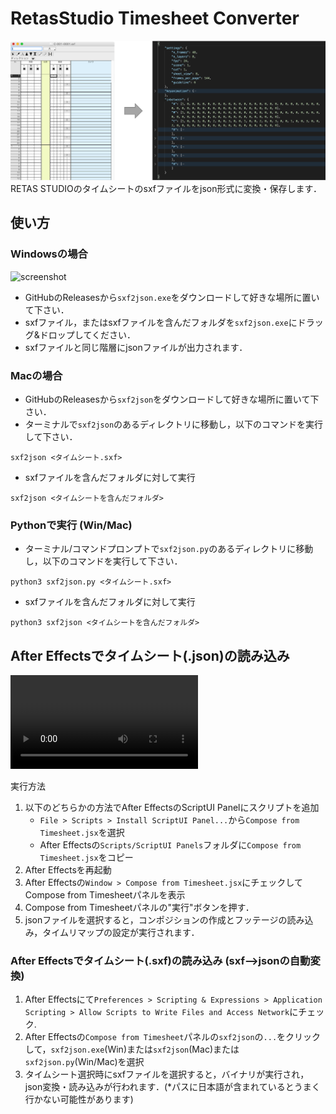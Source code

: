 # RetasStudio Timesheet Converter

![teaser](images/teaser.png)
RETAS STUDIOのタイムシートのsxfファイルをjson形式に変換・保存します．

## 使い方
### Windowsの場合
![screenshot](images/screenshot.gif)
- GitHubのReleasesから`sxf2json.exe`をダウンロードして好きな場所に置いて下さい．
- sxfファイル，またはsxfファイルを含んだフォルダを`sxf2json.exe`にドラッグ&ドロップしてください．
- sxfファイルと同じ階層にjsonファイルが出力されます．

### Macの場合
- GitHubのReleasesから`sxf2json`をダウンロードして好きな場所に置いて下さい．
- ターミナルで`sxf2json`のあるディレクトリに移動し，以下のコマンドを実行して下さい．
```
sxf2json <タイムシート.sxf>
```
- sxfファイルを含んだフォルダに対して実行
```
sxf2json <タイムシートを含んだフォルダ>
```
### Pythonで実行 (Win/Mac)
- ターミナル/コマンドプロンプトで`sxf2json.py`のあるディレクトリに移動し，以下のコマンドを実行して下さい．
```
python3 sxf2json.py <タイムシート.sxf>
```
- sxfファイルを含んだフォルダに対して実行
```
python3 sxf2json <タイムシートを含んだフォルダ>
```
## After Effectsでタイムシート(.json)の読み込み
<!-- ![ae](images/ae.gif) -->
![](images/capture.mov)

<!-- `loadTimesheet.jsx`を以下のパスに配置してください． -->
<!-- - `C:\Program Files\Adobe\Adobe After Effects <Version>\Support Files\Scripts\ScriptUI Panels` (Win) 
- `Applications/Adobe After Effects <Version>/Scripts/ScriptUI Panels` (Mac) -->

実行方法
1. 以下のどちらかの方法でAfter EffectsのScriptUI Panelにスクリプトを追加
    - `File > Scripts > Install ScriptUI Panel...`から`Compose from Timesheet.jsx`を選択
    - After Effectsの`Scripts/ScriptUI Panels`フォルダに`Compose from Timesheet.jsx`をコピー
1. After Effectsを再起動
1. After Effectsの`Window > Compose from Timesheet.jsx`にチェックしてCompose from Timesheetパネルを表示
1. Compose from Timesheetパネルの"実行"ボタンを押す．
1. jsonファイルを選択すると，コンポジションの作成とフッテージの読み込み，タイムリマップの設定が実行されます．


### After Effectsでタイムシート(.sxf)の読み込み (sxf-->jsonの自動変換)
1. After Effectsにて`Preferences > Scripting & Expressions > Application Scripting > Allow Scripts to Write Files and Access Network`にチェック.
1. After Effectsの`Compose from Timesheet`パネルの`sxf2json`の`...`をクリックして，`sxf2json.exe`(Win)または`sxf2json`(Mac)または`sxf2json.py`(Win/Mac)を選択
1. タイムシート選択時にsxfファイルを選択すると，バイナリが実行され，json変換・読み込みが行われます．(*パスに日本語が含まれているとうまく行かない可能性があります)